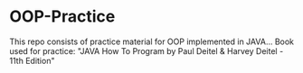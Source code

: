 # OOP-Practice

This repo consists of practice material for OOP implemented in JAVA...
Book used for practice: "JAVA How To Program by Paul Deitel & Harvey Deitel - 11th Edition"
